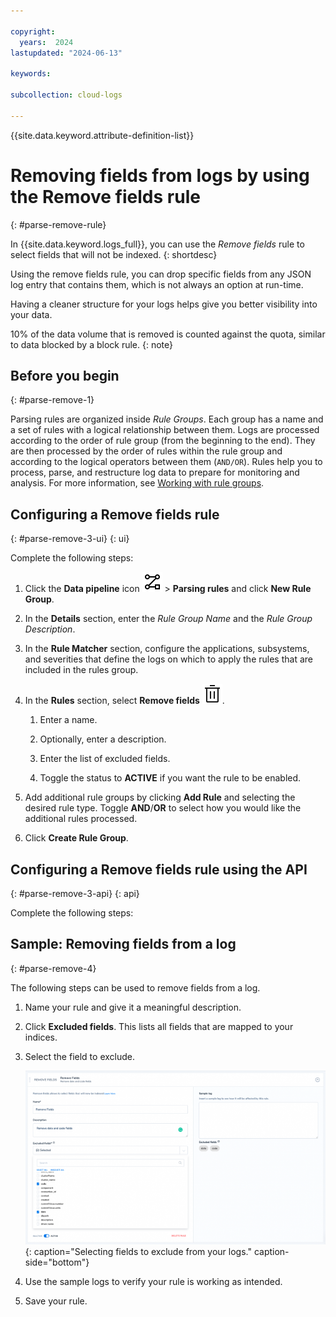 ```yaml
---

copyright:
  years:  2024
lastupdated: "2024-06-13"

keywords:

subcollection: cloud-logs

---
```


{{site.data.keyword.attribute-definition-list}}



# Removing fields from logs by using the Remove fields rule
{: #parse-remove-rule}

In {{site.data.keyword.logs_full}}, you can use the *Remove fields* rule to select fields that will not be indexed.
{: shortdesc}

Using the remove fields rule, you can drop specific fields from any JSON log entry that contains them, which is not always an option at run-time.

Having a cleaner structure for your logs helps give you better visibility into your data.

10% of the data volume that is removed is counted against the quota, similar to data blocked by a block rule.
{: note}

## Before you begin
{: #parse-remove-1}

Parsing rules are organized inside *Rule Groups*. Each group has a name and a set of rules with a logical relationship between them. Logs are processed according to the order of rule group (from the beginning to the end). They are then processed by the order of rules within the rule group and according to the logical operators between them (`AND/OR`). Rules help you to process, parse, and restructure log data to prepare for monitoring and analysis. For more information, see [Working with rule groups](/docs/cloud-logs?topic=cloud-logs-rules_groups).


## Configuring a Remove fields rule
{: #parse-remove-3-ui}
{: ui}

Complete the following steps:

1. Click the **Data pipeline** icon ![Data pipeline icon](/icons/data-pipeline.svg "Data pipeline") > **Parsing rules** and click **New Rule Group**.

2. In the **Details** section, enter the *Rule Group Name* and the *Rule Group Description*.

3. In the **Rule Matcher** section, configure the applications, subsystems, and severities that define the logs on which to apply the rules that are included in the rules group.

4. In the **Rules** section, select **Remove fields** ![Remove parsing rule icon](/icons/Remove.svg "Remove").

    1. Enter a name.

    2. Optionally, enter a description.

    3. Enter the list of excluded fields.

    4. Toggle the status to **ACTIVE** if you want the rule to be enabled.

5. Add additional rule groups by clicking **Add Rule** and selecting the desired rule type. Toggle **AND**/**OR** to select how you would like the additional rules processed.

6. Click **Create Rule Group**.


## Configuring a Remove fields rule using the API
{: #parse-remove-3-api}
{: api}

Complete the following steps:




## Sample: Removing fields from a log
{: #parse-remove-4}

The following steps can be used to remove fields from a log.

1. Name your rule and give it a meaningful description.

2. Click **Excluded fields**. This lists all fields that are mapped to your indices.

3. Select the field to exclude.

    ![Selecting fields to exclude from your logs.](images/Screen-Shot-2021-02-01-at-10-55-52-700x406.png "Selecting fields to exclude from your logs."){: caption="Selecting fields to exclude from your logs." caption-side="bottom"}

4. Use the sample logs to verify your rule is working as intended.

5. Save your rule.
